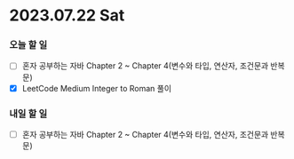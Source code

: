 # 2023.07.22 Sat

### 오늘 할 일
* [ ] 혼자 공부하는 자바 Chapter 2 ~ Chapter 4(변수와 타입, 연산자, 조건문과 반복문)
* [x] LeetCode Medium Integer to Roman 풀이

### 내일 할 일
* [ ] 혼자 공부하는 자바 Chapter 2 ~ Chapter 4(변수와 타입, 연산자, 조건문과 반복문)